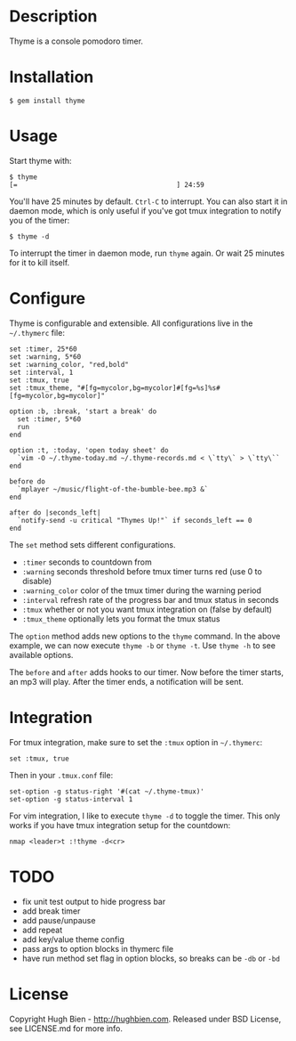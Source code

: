Description
===========

Thyme is a console pomodoro timer.

Installation
============

    $ gem install thyme

Usage
=====

Start thyme with:

    $ thyme
    [=                                        ] 24:59

You'll have 25 minutes by default.  `Ctrl-C` to interrupt.  You can also start
it in daemon mode, which is only useful if you've got tmux integration to notify
you of the timer:

    $ thyme -d

To interrupt the timer in daemon mode, run `thyme` again.  Or wait 25 minutes
for it to kill itself.

Configure
=========

Thyme is configurable and extensible.  All configurations live in the
`~/.thymerc` file:

    set :timer, 25*60
    set :warning, 5*60
    set :warning_color, "red,bold"
    set :interval, 1
    set :tmux, true
    set :tmux_theme, "#[fg=mycolor,bg=mycolor]#[fg=%s]%s#[fg=mycolor,bg=mycolor]"

    option :b, :break, 'start a break' do
      set :timer, 5*60
      run
    end

    option :t, :today, 'open today sheet' do
      `vim -O ~/.thyme-today.md ~/.thyme-records.md < \`tty\` > \`tty\``
    end

    before do
      `mplayer ~/music/flight-of-the-bumble-bee.mp3 &`
    end

    after do |seconds_left|
      `notify-send -u critical "Thymes Up!"` if seconds_left == 0
    end

The `set` method sets different configurations.

* `:timer` seconds to countdown from
* `:warning` seconds threshold before tmux timer turns red (use 0 to disable)
* `:warning_color` color of the tmux timer during the warning period
* `:interval` refresh rate of the progress bar and tmux status in seconds
* `:tmux` whether or not you want tmux integration on (false by default)
* `:tmux_theme` optionally lets you format the tmux status

The `option` method adds new options to the `thyme` command.  In the above
example, we can now execute `thyme -b` or `thyme -t`.  Use `thyme -h` to see
available options.

The `before` and `after` adds hooks to our timer.  Now before the timer starts,
an mp3 will play.  After the timer ends, a notification will be sent.

Integration
===========

For tmux integration, make sure to set the `:tmux` option in `~/.thymerc`:

    set :tmux, true

Then in your `.tmux.conf` file:

    set-option -g status-right '#(cat ~/.thyme-tmux)'
    set-option -g status-interval 1

For vim integration, I like to execute `thyme -d` to toggle the timer.  This only
works if you have tmux integration setup for the countdown:

    nmap <leader>t :!thyme -d<cr>

TODO
====

* fix unit test output to hide progress bar
* add break timer
* add pause/unpause
* add repeat
* add key/value theme config
* pass args to option blocks in thymerc file
* have run method set flag in option blocks, so breaks can be `-db` or `-bd`

License
=======

Copyright Hugh Bien - http://hughbien.com.
Released under BSD License, see LICENSE.md for more info.
